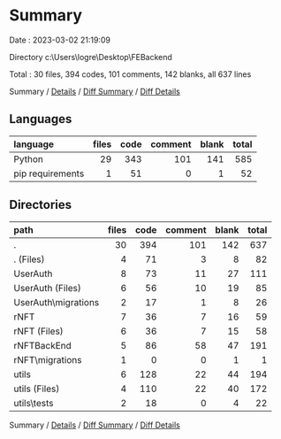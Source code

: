 # Summary

Date : 2023-03-02 21:19:09

Directory c:\\Users\\logre\\Desktop\\FEBackend

Total : 30 files,  394 codes, 101 comments, 142 blanks, all 637 lines

Summary / [Details](details.md) / [Diff Summary](diff.md) / [Diff Details](diff-details.md)

## Languages
| language | files | code | comment | blank | total |
| :--- | ---: | ---: | ---: | ---: | ---: |
| Python | 29 | 343 | 101 | 141 | 585 |
| pip requirements | 1 | 51 | 0 | 1 | 52 |

## Directories
| path | files | code | comment | blank | total |
| :--- | ---: | ---: | ---: | ---: | ---: |
| . | 30 | 394 | 101 | 142 | 637 |
| . (Files) | 4 | 71 | 3 | 8 | 82 |
| UserAuth | 8 | 73 | 11 | 27 | 111 |
| UserAuth (Files) | 6 | 56 | 10 | 19 | 85 |
| UserAuth\\migrations | 2 | 17 | 1 | 8 | 26 |
| rNFT | 7 | 36 | 7 | 16 | 59 |
| rNFT (Files) | 6 | 36 | 7 | 15 | 58 |
| rNFTBackEnd | 5 | 86 | 58 | 47 | 191 |
| rNFT\\migrations | 1 | 0 | 0 | 1 | 1 |
| utils | 6 | 128 | 22 | 44 | 194 |
| utils (Files) | 4 | 110 | 22 | 40 | 172 |
| utils\\tests | 2 | 18 | 0 | 4 | 22 |

Summary / [Details](details.md) / [Diff Summary](diff.md) / [Diff Details](diff-details.md)